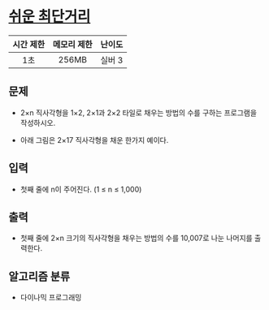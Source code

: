 # [쉬운 최단거리](https://www.acmicpc.net/problem/14940)

|시간 제한|메모리 제한|난이도|
|:-------:|:---------:|:---:|
|1초|256MB|실버 3|

## 문제
- 2×n 직사각형을 1×2, 2×1과 2×2 타일로 채우는 방법의 수를 구하는 프로그램을 작성하시오.

- 아래 그림은 2×17 직사각형을 채운 한가지 예이다.

## 입력
- 첫째 줄에 n이 주어진다. (1 ≤ n ≤ 1,000)

## 출력
- 첫째 줄에 2×n 크기의 직사각형을 채우는 방법의 수를 10,007로 나눈 나머지를 출력한다.

## 알고리즘 분류
- 다이나믹 프로그래밍